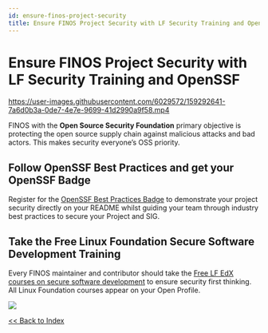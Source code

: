 ```yaml
---
id: ensure-finos-project-security
title: Ensure FINOS Project Security with LF Security Training and OpenSSF
---
```


# Ensure FINOS Project Security with LF Security Training and OpenSSF

https://user-images.githubusercontent.com/6029572/159292641-7a6d0b3a-0de7-4e7e-9699-41d2990a9f58.mp4

FINOS with the **Open Source Security Foundation** primary objective is protecting the open source supply chain against malicious attacks and bad actors. This makes security everyone’s OSS priority.

## Follow OpenSSF Best Practices and get your OpenSSF Badge

Register for the [OpenSSF Best Practices Badge](https://github.com/coreinfrastructure/best-practices-badge) to demonstrate your project security directly on your README whilst guiding your team through industry best practices to secure your Project and SIG.

## Take the Free Linux Foundation Secure Software Development Training

Every FINOS maintainer and contributor should take the [Free LF EdX courses on secure software development](https://openssf.org/training/courses/) to ensure security first thinking. All Linux Foundation courses appear on your Open Profile.

<img src="https://github.com/finos/community/blob/master/website/static/growing-your-project-community/security.png?raw=true"></img>

[<< Back to Index](README.md)
